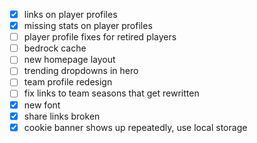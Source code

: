 - [x] links on player profiles
- [x] missing stats on player profiles
- [ ] player profile fixes for retired players
- [ ] bedrock cache
- [ ] new homepage layout
- [ ] trending dropdowns in hero
- [ ] team profile redesign
- [ ] fix links to team seasons that get rewritten
- [x] new font
- [x] share links broken
- [x] cookie banner shows up repeatedly, use local storage
